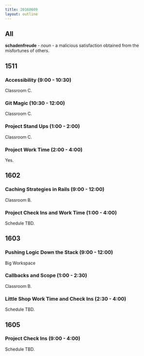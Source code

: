 ```yaml
---
title: 20160609
layout: outline
---
```


## All

**schadenfreude** - _noun_ - a malicious satisfaction obtained from the
misfortunes of others.


## 1511

### Accessibility (9:00 - 10:30)

Classroom C.

### Git Magic (10:30 - 12:00)

Classroom C.

### Project Stand Ups (1:00 - 2:00)

Classroom C.

### Project Work Time (2:00 - 4:00)

Yes.


## 1602

### Caching Strategies in Rails (9:00 - 12:00)

Classroom B.

### Project Check Ins and Work Time (1:00 - 4:00)

Schedule TBD.


## 1603

### Pushing Logic Down the Stack (9:00 - 12:00)

Big Workspace

### Callbacks and Scope (1:00 - 2:30)

Classroom B.

### Little Shop Work Time and Check Ins (2:30 - 4:00)

Schedule TBD.


## 1605

### Project Check Ins (9:00 - 4:00)

Schedule TBD.

